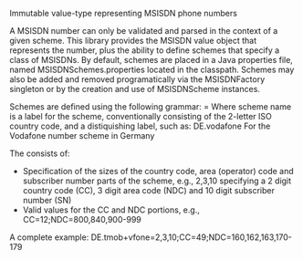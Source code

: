 Immutable value-type representing MSISDN phone numbers

A MSISDN number can only be validated and parsed in the context of a given scheme. This library provides the MSISDN value object that represents the number, plus the ability to define schemes that specify a class of MSISDNs.
By default, schemes are placed in a Java properties file, named MSISDNSchemes.properties located in the classpath.
Schemes may also be added and removed programatically via the MSISDNFactory singleton or by the creation and use of MSISDNScheme instances.

Schemes are defined using the following grammar:
<SchemeName>=<Definition>
Where scheme name is a label for the scheme, conventionally consisting of the 2-letter ISO country code, and a distiquishing label, such as:
DE.vodafone
For the Vodafone number scheme in Germany

The <Definition> consists of:
* Specification of the sizes of the country code, area (operator) code and subscriber number parts of the scheme, e.g.,
2,3,10 specifying a 2 digit country code (CC), 3 digit area code (NDC) and 10 digit subscriber number (SN)
* Valid values for the CC and NDC portions, e.g., CC=12;NDC=800,840,900-999

A complete example:
DE.tmob+vfone=2,3,10;CC=49;NDC=160,162,163,170-179
